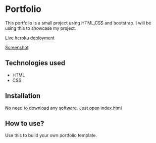 # Portfolio

This portfolio is a small project using HTML,CSS and bootstrap. I will be using this to showcase my project. 

[Live heroku deployment](https://portfolioharry.herokuapp.com/)

[Screenshot](!https://files.slack.com/files-pri/T01360WELP6-F036D796PH9/image.png)

## Technologies used

* HTML
* CSS

## Installation

No need to download any software. Just open index.html

## How to use?

Use this to build your own portfolio template.

